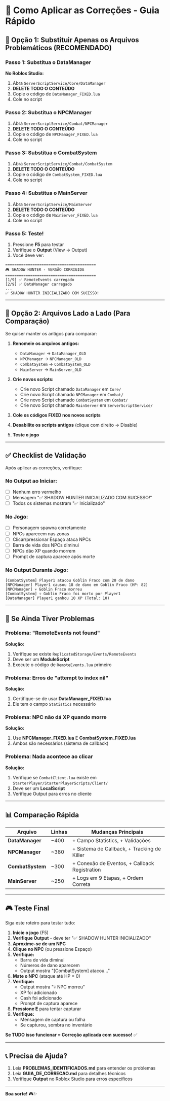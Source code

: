 # 🔧 Como Aplicar as Correções - Guia Rápido

## 🎯 Opção 1: Substituir Apenas os Arquivos Problemáticos (RECOMENDADO)

### Passo 1: Substitua o DataManager

**No Roblox Studio:**
1. Abra `ServerScriptService/Core/DataManager`
2. **DELETE TODO O CONTEÚDO**
3. Copie o código de `DataManager_FIXED.lua`
4. Cole no script

### Passo 2: Substitua o NPCManager

1. Abra `ServerScriptService/Combat/NPCManager`
2. **DELETE TODO O CONTEÚDO**
3. Copie o código de `NPCManager_FIXED.lua`
4. Cole no script

### Passo 3: Substitua o CombatSystem

1. Abra `ServerScriptService/Combat/CombatSystem`
2. **DELETE TODO O CONTEÚDO**
3. Copie o código de `CombatSystem_FIXED.lua`
4. Cole no script

### Passo 4: Substitua o MainServer

1. Abra `ServerScriptService/MainServer`
2. **DELETE TODO O CONTEÚDO**
3. Copie o código de `MainServer_FIXED.lua`
4. Cole no script

### Passo 5: Teste!

1. Pressione **F5** para testar
2. Verifique o **Output** (View → Output)
3. Você deve ver:

```
========================================
🎮 SHADOW HUNTER - VERSÃO CORRIGIDA
========================================
[1/9] ✅ RemoteEvents carregado
[2/9] ✅ DataManager carregado
...
✅ SHADOW HUNTER INICIALIZADO COM SUCESSO!
```

---

## 🎯 Opção 2: Arquivos Lado a Lado (Para Comparação)

Se quiser manter os antigos para comparar:

1. **Renomeie os arquivos antigos:**
   - `DataManager` → `DataManager_OLD`
   - `NPCManager` → `NPCManager_OLD`
   - `CombatSystem` → `CombatSystem_OLD`
   - `MainServer` → `MainServer_OLD`

2. **Crie novos scripts:**
   - Crie novo Script chamado `DataManager` em `Core/`
   - Crie novo Script chamado `NPCManager` em `Combat/`
   - Crie novo Script chamado `CombatSystem` em `Combat/`
   - Crie novo Script chamado `MainServer` em `ServerScriptService/`

3. **Cole os códigos FIXED nos novos scripts**

4. **Desabilite os scripts antigos** (clique com direito → Disable)

5. **Teste o jogo**

---

## ✅ Checklist de Validação

Após aplicar as correções, verifique:

### No Output ao Iniciar:
- [ ] Nenhum erro vermelho
- [ ] Mensagem "✅ SHADOW HUNTER INICIALIZADO COM SUCESSO!"
- [ ] Todos os sistemas mostram "✅ Inicializado"

### No Jogo:
- [ ] Personagem spawna corretamente
- [ ] NPCs aparecem nas zonas
- [ ] Clicar/pressionar Espaço ataca NPCs
- [ ] Barra de vida dos NPCs diminui
- [ ] NPCs dão XP quando morrem
- [ ] Prompt de captura aparece após morte

### No Output Durante Jogo:
```
[CombatSystem] Player1 atacou Goblin Fraco com 20 de dano
[NPCManager] Player1 causou 18 de dano em Goblin Fraco (HP: 82)
[NPCManager] 💀 Goblin Fraco morreu
[CombatSystem] 💀 Goblin Fraco foi morto por Player1
[DataManager] Player1 ganhou 10 XP (Total: 10)
```

---

## 🐛 Se Ainda Tiver Problemas

### Problema: "RemoteEvents not found"

**Solução:**
1. Verifique se existe `ReplicatedStorage/Events/RemoteEvents`
2. Deve ser um **ModuleScript**
3. Execute o código de `RemoteEvents.lua` primeiro

### Problema: Erros de "attempt to index nil"

**Solução:**
1. Certifique-se de usar **DataManager_FIXED.lua**
2. Ele tem o campo `Statistics` necessário

### Problema: NPC não dá XP quando morre

**Solução:**
1. Use **NPCManager_FIXED.lua** E **CombatSystem_FIXED.lua**
2. Ambos são necessários (sistema de callback)

### Problema: Nada acontece ao clicar

**Solução:**
1. Verifique se `CombatClient.lua` existe em `StarterPlayer/StarterPlayerScripts/Client/`
2. Deve ser um **LocalScript**
3. Verifique Output para erros no cliente

---

## 📊 Comparação Rápida

| Arquivo | Linhas | Mudanças Principais |
|---------|--------|---------------------|
| **DataManager** | ~400 | + Campo Statistics, + Validações |
| **NPCManager** | ~380 | + Sistema de Callback, + Tracking de Killer |
| **CombatSystem** | ~300 | + Conexão de Eventos, + Callback Registration |
| **MainServer** | ~250 | + Logs em 9 Etapas, + Ordem Correta |

---

## 🎮 Teste Final

Siga este roteiro para testar tudo:

1. **Inicie o jogo** (F5)
2. **Verifique Output** - deve ter "✅ SHADOW HUNTER INICIALIZADO"
3. **Aproxime-se de um NPC**
4. **Clique no NPC** (ou pressione Espaço)
5. **Verifique:**
   - Barra de vida diminui
   - Números de dano aparecem
   - Output mostra "[CombatSystem] atacou..."
6. **Mate o NPC** (ataque até HP = 0)
7. **Verifique:**
   - Output mostra "💀 NPC morreu"
   - XP foi adicionado
   - Cash foi adicionado
   - Prompt de captura aparece
8. **Pressione E** para tentar capturar
9. **Verifique:**
   - Mensagem de captura ou falha
   - Se capturou, sombra no inventário

**Se TUDO isso funcionar = Correção aplicada com sucesso!** ✅

---

## 📞 Precisa de Ajuda?

1. Leia **PROBLEMAS_IDENTIFICADOS.md** para entender os problemas
2. Leia **GUIA_DE_CORRECAO.md** para detalhes técnicos
3. Verifique **Output** no Roblox Studio para erros específicos

---

**Boa sorte!** 🎮✨
